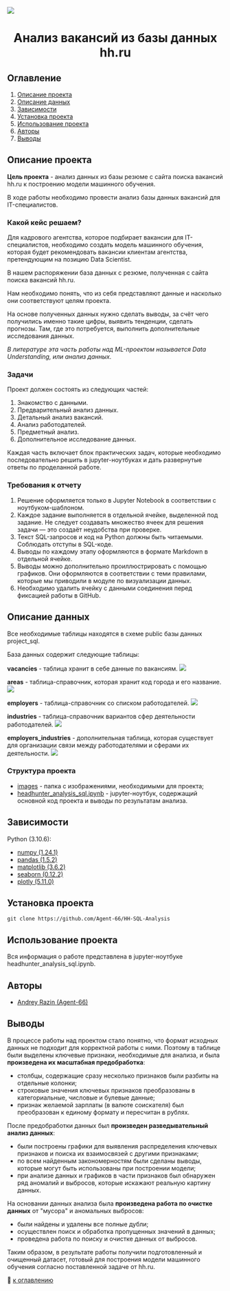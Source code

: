 
![](./images/hh_label.jpg)
# <center> Анализ вакансий из базы данных hh.ru </center>

## Оглавление
1. [Описание проекта](https://github.com/Agent-66/HH-SQL-Analysis/blob/master/README.md#Описание-проекта)
2. [Описание данных](https://github.com/Agent-66/HH-SQL-Analysis/blob/master/README.md#Описание-данных)
3. [Зависимости](https://github.com/Agent-66/HH-SQL-Analysis/blob/master/README.md#Зависимости)
4. [Установка проекта](https://github.com/Agent-66/HH-SQL-Analysis/blob/master/README.md#Установка-проекта)
5. [Использование проекта](https://github.com/Agent-66/HH-SQL-Analysis/blob/master/README.md#Использование-проекта)
6. [Авторы](https://github.com/Agent-66/HH-SQL-Analysis/blob/master/README.md#Авторы)
7. [Выводы](https://github.com/Agent-66/HH-SQL-Analysis/blob/master/README.md#Выводы)

## Описание проекта

**Цель проекта** - анализ данных из базы резюме с сайта поиска вакансий hh.ru к построению модели машинного обучения.

В ходе работы необходимо провести анализ базы данных вакансий для IT-специалистов.

### Какой кейс решаем?

Для кадрового агентства, которое подбирает вакансии для IT-специалистов, необходимо создать модель машинного обучения, которая будет рекомендовать вакансии клиентам агентства, претендующим на позицию Data Scientist. 

В нашем распоряжении база данных с резюме, полученная с сайта поиска вакансий hh.ru.

Нам необходимо понять, что из себя представляют данные и насколько они соответствуют целям проекта. 

На основе полученных данных нужно сделать выводы, за счёт чего получились именно такие цифры, выявить тенденции, сделать прогнозы. Там, где это потребуется, выполнить дополнительные исследования данных.

*В литературе эта часть работы над ML-проектом называется Data Understanding, или анализ данных.*

### Задачи

Проект должен состоять из следующих частей:
1. Знакомство с данными.
2. Предварительный анализ данных.
3. Детальный анализ вакансий.
4. Анализ работодателей.
5. Предметный анализ.
6. Дополнительное исследование данных.

Каждая часть включает блок практических задач, которые необходимо последовательно решить в jupyter-ноутбуках и дать развернутые ответы по проделанной работе.

### Требования к отчету

1. Решение оформляется только в Jupyter Notebook в соответствии с ноутбуком-шаблоном.
2. Каждое задание выполняется в отдельной ячейке, выделенной под задание. Не следует создавать множество ячеек для решения задачи — это создаёт неудобства при проверке.
3. Текст SQL-запросов и код на Python должны быть читаемыми. Соблюдать отступы в SQL-коде.
4. Выводы по каждому этапу оформляются в формате Markdown в отдельной ячейке.
5. Выводы можно дополнительно проиллюстрировать с помощью графиков. Они оформляются в соответствии с теми правилами, которые мы приводили в модуле по визуализации данных.
6. Необходимо удалить ячейку с данными соединения перед фиксацией работы в GitHub.

## Описание данных

Все необходимые таблицы находятся в схеме public базы данных project_sql.

База данных содержит следующие таблицы:

**vacancies** - таблица хранит в себе данные по вакансиям.
![](./images/vacancies.png)

**areas** - таблица-справочник, которая хранит код города и его название.
![](./images/areas.png)

**employers** - таблица-справочник со списком работодателей.
![](./images/employers.png)

**industries** - таблица-справочник вариантов сфер деятельности работодателей.
![](./images/industries.png)

**employers_industries** - дополнительная таблица, которая существует для организации связи между работодателями и сферами их деятельности.
![](./images/employers_industries.png)

### Структура проекта

* [images](./images) - папка с изображениями, необходимыми для проекта;
* [headhunter_analysis_sql.ipynb](./headhunter_analysis_sql.ipynb) - jupyter-ноутбук, содержащий основной код проекта и выводы по результатам анализа.

## Зависимости

Python (3.10.6):
* [numpy (1.24.1)](https://numpy.org)
* [pandas (1.5.2)](https://pandas.pydata.org)
* [matplotlib (3.6.2)](https://matplotlib.org)
* [seaborn (0.12.2)](https://seaborn.pydata.org)
* [plotly (5.11.0)](https://plotly.com/python-api-reference/)

## Установка проекта

```
git clone https://github.com/Agent-66/HH-SQL-Analysis
```

## Использование проекта

Вся информация о работе представлена в jupyter-ноутбуке headhunter_analysis_sql.ipynb.

## Авторы

* [Andrey Razin (Agent-66)](https://github.com/Agent-66)

## Выводы

В процессе работы над проектом стало понятно, что формат исходных данных не подходит для корректной работы с ними. Поэтому в таблице были выделены ключевые признаки, необходимые для анализа, и была **произведена их масштабная предобработка**:
* столбцы, содержащие сразу несколько признаков были разбиты на отдельные колонки;
* строковые значения ключевых признаков преобразованы в категориальные, числовые и булевые данные;
* признак желаемой зарплаты (в валюте соискателя) был преобразован к единому формату и пересчитан в рублях.

После предобработки данных был **произведен разведывательный анализ данных**:
* были построены графики для выявления распределения ключевых признаков и поиска их взаимосвязей с другими признаками;
* по всем найденным закономерностям были сделаны выводы, которые могут быть использованы при построении модели;
* при анализе данных и графиков в части признаков был обнаружен ряд аномалий и выбросов, которые искажают реальную картину данных.

На основании данных анализа была **произведена работа по очистке данных** от "мусора" и аномальных выбросов:
* были найдены и удалены все полные дубли;
* осуществлен поиск и обработка пропущенных значений в данных;
* проведена работа по поиску и очистке данных от выбросов.

Таким образом, в результате работы получили подготовленный и очищенный датасет, готовый для построения модели машинного обучения согласно поставленной задаче от hh.ru.

:arrow_up_small: [к оглавлению](https://github.com/Agent-66/HH-SQL-Analysis/blob/master/README.md#Оглавление)



